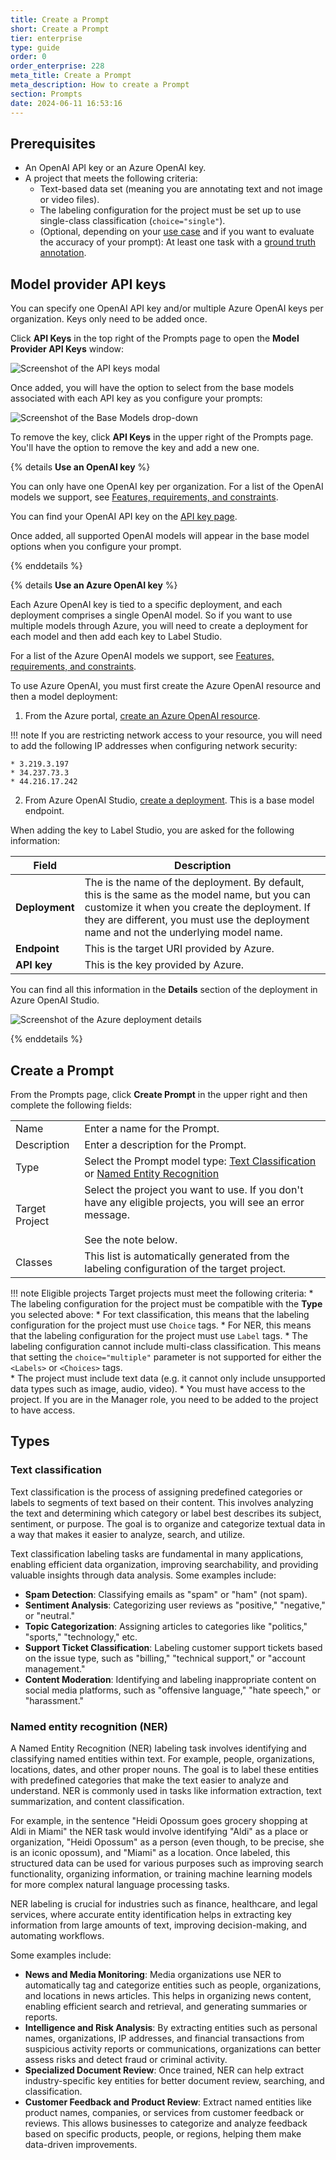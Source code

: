 ```yaml
---
title: Create a Prompt
short: Create a Prompt
tier: enterprise
type: guide
order: 0
order_enterprise: 228
meta_title: Create a Prompt
meta_description: How to create a Prompt
section: Prompts
date: 2024-06-11 16:53:16
---
```



## Prerequisites

* An OpenAI API key or an Azure OpenAI key. 
* A project that meets the following criteria:
  * Text-based data set (meaning you are annotating text and not image or video files). 
  * The labeling configuration for the project must be set up to use single-class classification (`choice="single"`). 
  * (Optional, depending on your [use case](prompts_overview#Use-cases) and if you want to evaluate the accuracy of your prompt): At least one task with a [ground truth annotation](quality#Define-ground-truth-annotations-for-a-project). 

## Model provider API keys

You can specify one OpenAI API key and/or multiple Azure OpenAI keys per organization. Keys only need to be added once. 

Click **API Keys** in the top right of the Prompts page to open the **Model Provider API Keys** window:

![Screenshot of the API keys modal](/images/prompts/model_keys.png)

Once added, you will have the option to select from the base models associated with each API key as you configure your prompts:

![Screenshot of the Base Models drop-down](/images/prompts/base_models.png)

To remove the key, click **API Keys** in the upper right of the Prompts page. You'll have the option to remove the key and add a new one. 

{% details <b>Use an OpenAI key</b> %}

You can only have one OpenAI key per organization. For a list of the OpenAI models we support, see [Features, requirements, and constraints](prompts_overview#Features-requirements-and-constraints). 

You can find your OpenAI API key on the [API key page](https://platform.openai.com/api-keys). 

Once added, all supported OpenAI models will appear in the base model options when you configure your prompt.

{% enddetails %}

{% details <b>Use an Azure OpenAI key</b> %}

Each Azure OpenAI key is tied to a specific deployment, and each deployment comprises a single OpenAI model. So if you want to use multiple models through Azure, you will need to create a deployment for each model and then add each key to Label Studio. 

For a list of the Azure OpenAI models we support, see [Features, requirements, and constraints](prompts_overview#Features-requirements-and-constraints). 

To use Azure OpenAI, you must first create the Azure OpenAI resource and then a model deployment:

1. From the Azure portal, [create an Azure OpenAI resource](https://learn.microsoft.com/en-us/azure/ai-services/openai/how-to/create-resource?pivots=web-portal#create-a-resource). 

!!! note
    If you are restricting network access to your resource, you will need to add the following IP addresses when configuring network security:
    
    * 3.219.3.197
    * 34.237.73.3
    * 44.216.17.242


2. From Azure OpenAI Studio, [create a deployment](https://learn.microsoft.com/en-us/azure/ai-services/openai/how-to/create-resource?pivots=web-portal#deploy-a-model). This is a base model endpoint. 

When adding the key to Label Studio, you are asked for the following information:

| Field | Description|
| --- | --- |
| **Deployment** | The is the name of the deployment. By default, this is the same as the model name, but you can customize it when you create the deployment. If they are different, you must use the deployment name and not the underlying model name. |
| **Endpoint** | This is the target URI provided by Azure.  |
| **API key** | This is the key provided by Azure. |

You can find all this information in the **Details** section of the deployment in Azure OpenAI Studio. 

![Screenshot of the Azure deployment details](/images/prompts/azure_deployment.png)

{% enddetails %}


## Create a Prompt

From the Prompts page, click **Create Prompt** in the upper right and then complete the following fields:

<div class="noheader rowheader">

| | |
| --- | --- |
| Name | Enter a name for the Prompt. |
| Description | Enter a description for the Prompt.  |
| Type | Select the Prompt model type: [Text Classification](#Text-classification) or [Named Entity Recognition](#Named-entity-recognition-NER)  |
| Target Project| Select the project you want to use. If you don't have any eligible projects, you will see an error message. <br><br>See the note below.  |
| Classes | This list is automatically generated from the labeling configuration of the target project. |

</div>

!!! note Eligible projects
    Target projects must meet the following criteria:
    * The labeling configuration for the project must be compatible with the **Type** you selected above:
        * For text classification, this means that the labeling configuration for the project must use `Choice` tags. 
        * For NER, this means that the labeling configuration for the project must use `Label` tags. 
    * The labeling configuration cannot include multi-class classification. This means that setting the  `choice="multiple"` parameter is not supported for either the `<Labels>` or `<Choices>` tags.  
    * The project must include text data (e.g. it cannot only include unsupported data types such as image, audio, video).
    * You must have access to the project. If you are in the Manager role, you need to be added to the project to have access. 

## Types

### Text classification  

Text classification is the process of assigning predefined categories or labels to segments of text based on their content. This involves analyzing the text and determining which category or label best describes its subject, sentiment, or purpose. The goal is to organize and categorize textual data in a way that makes it easier to analyze, search, and utilize. 

Text classification labeling tasks are fundamental in many applications, enabling efficient data organization, improving searchability, and providing valuable insights through data analysis. Some examples include:

* **Spam Detection**: Classifying emails as "spam" or "ham" (not spam). 
* **Sentiment Analysis**: Categorizing user reviews as "positive," "negative," or "neutral."
* **Topic Categorization**: Assigning articles to categories like "politics," "sports," "technology," etc.
* **Support Ticket Classification**: Labeling customer support tickets based on the issue type, such as "billing," "technical support," or "account management."
* **Content Moderation**: Identifying and labeling inappropriate content on social media platforms, such as "offensive language," "hate speech," or "harassment."

### Named entity recognition (NER)

A Named Entity Recognition (NER) labeling task involves identifying and classifying named entities within text. For example, people, organizations, locations, dates, and other proper nouns. The goal is to label these entities with predefined categories that make the text easier to analyze and understand. NER is commonly used in tasks like information extraction, text summarization, and content classification.

For example, in the sentence "Heidi Opossum goes grocery shopping at Aldi in Miami" the NER task would involve identifying "Aldi" as a place or organization, "Heidi Opossum" as a person (even though, to be precise, she is an iconic opossum), and "Miami" as a location. Once labeled, this structured data can be used for various purposes such as improving search functionality, organizing information, or training machine learning models for more complex natural language processing tasks.

NER labeling is crucial for industries such as finance, healthcare, and legal services, where accurate entity identification helps in extracting key information from large amounts of text, improving decision-making, and automating workflows.

Some examples include:

* **News and Media Monitoring**: Media organizations use NER to automatically tag and categorize entities such as people, organizations, and locations in news articles. This helps in organizing news content, enabling efficient search and retrieval, and generating summaries or reports. 
* **Intelligence and Risk Analysis**: By extracting entities such as personal names, organizations, IP addresses, and financial transactions from suspicious activity reports or communications, organizations can better assess risks and detect fraud or criminal activity.
* **Specialized Document Review**: Once trained, NER can help extract industry-specific key entities for better document review, searching, and classification. 
* **Customer Feedback and Product Review**: Extract named entities like product names, companies, or services from customer feedback or reviews. This allows businesses to categorize and analyze feedback based on specific products, people, or regions, helping them make data-driven improvements.
